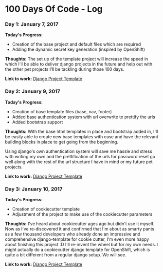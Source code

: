 # 100 Days Of Code - Log

### Day 1: January 7, 2017

**Today's Progress**: 
* Creation of the base project and default files which are required
* Adding the dynamic secret key generation (inspired by OpenShift)

**Thoughts:** 
The set up of the template project will increase the speed in which I'll be able
to deliver django projects in the future and help out with the other pet projects
I'll be tackling during those 100 days.

**Link to work:** [Django Project Template](https://github.com/Sascha-Peter/django-project-template)

### Day 2: January 9, 2017

**Today's Progress**: 
* Creation of base template files (base, nav, footer)
* Added base authentication system with url overwrite to prettify the urls
* Added bootstrap support

**Thoughts:** 
With the base html templates in place and bootstrap added in, I'll be easily able
to create new base templates with ease and have the relevant building blocks in place
to get going from the beginning.

Using django's own authentication system will save me hassle and stress with writing my
own and the prettification of the urls for password reset go well along with the rest
of the url structure I have in mind or my future pet projects.

**Link to work:** [Django Project Template](https://github.com/Sascha-Peter/django-project-template)

### Day 3: January 10, 2017

**Today's Progress**: 
* Creation of cookiecutter template
* Adjustment of the project to make use of the cookiecutter parameters

**Thoughts:** 
I've heard about cookiecutter ages ago but didn't use it myself. Now as I've re-discovered it
and confirmed that I'm about as smarty pants as a few thousand developers who already done an
impressive and comprehensive django-template for cookie cutter, I'm even more happy about finishing
this project :D I'll re-invent the wheel but for my own needs. I might actually do a cookiecutter
django template for OpenShift, which is quite a bit different from a regular django setup. We will see.

**Link to work:** [Django Project Template](https://github.com/Sascha-Peter/django-project-template)